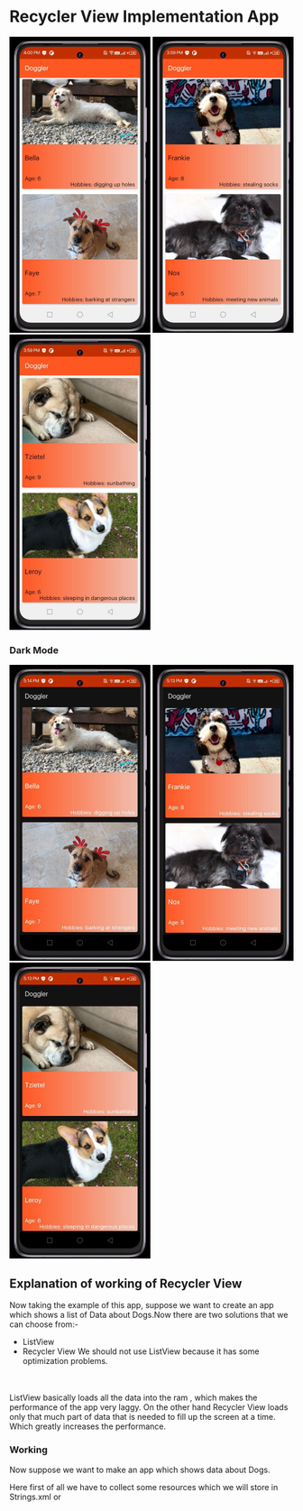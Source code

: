 # Recycler View Implementation App
<p align = "left">
<img src = "app/src/main/res/drawable/screenShot01.jpg" width = "250">
<img src = "app/src/main/res/drawable/screenShot02.jpg" width = "250">
<img src = "app/src/main/res/drawable/screenShot03.jpg" width = "250">

### Dark Mode

<img src = "app/src/main/res/drawable/screenShot04.jpg" width = "250">
<img src = "app/src/main/res/drawable/screenShot05.jpg" width = "250">
<img src = "app/src/main/res/drawable/screenShot06.jpg" width = "250">
</p>

## Explanation of working of Recycler View

Now taking the example of this app, suppose we want to create an app which shows a list of Data about Dogs.Now there are two solutions that we can choose from:-
* ListView
* Recycler View
We should not use ListView because it has some optimization problems.
<br>
<br>
ListView basically loads all the data into the ram ,  which makes the performance of the app very laggy.
On the other hand Recycler View loads only that much part of data that is needed to fill up the screen at a time.
Which greatly increases the performance.

### Working

Now suppose we want to make an app which shows data about Dogs.

Here first of all we have to collect some resources which we will store in Strings.xml or 